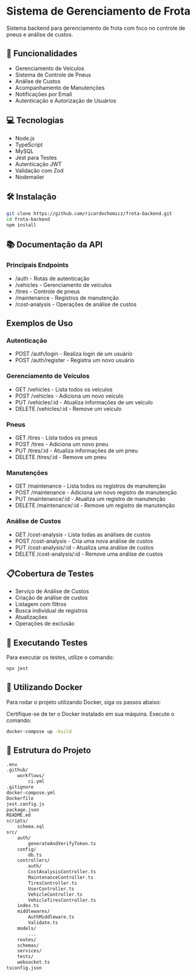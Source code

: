 # Sistema de Gerenciamento de Frota

Sistema backend para gerenciamento de frota com foco no controle de pneus e análise de custos.

## 🚀 Funcionalidades

- Gerenciamento de Veículos
- Sistema de Controle de Pneus
- Análise de Custos
- Acompanhamento de Manutenções
- Notificações por Email
- Autenticação e Autorização de Usuários

## 💻 Tecnologias

- Node.js
- TypeScript
- MySQL
- Jest para Testes
- Autenticação JWT
- Validação com Zod
- Nodemailer

## 🛠️ Instalação

```bash
git clone https://github.com/ricardochomicz/frota-backend.git
cd frota-backend
npm install
```

## 📚 Documentação da API
### Principais Endpoints
- /auth - Rotas de autenticação
- /vehicles - Gerenciamento de veículos
- /tires - Controle de pneus
- /maintenance - Registros de manutenção
- /cost-analysis - Operações de análise de custos

## Exemplos de Uso
### Autenticação
- POST /auth/login - Realiza login de um usuário
- POST /auth/register - Registra um novo usuário

### Gerenciamento de Veículos
- GET /vehicles - Lista todos os veículos
- POST /vehicles - Adiciona um novo veículo
- PUT /vehicles/:id - Atualiza informações de um veículo
- DELETE /vehicles/:id - Remove um veículo

### Pneus
- GET /tires - Lista todos os pneus
- POST /tires - Adiciona um novo pneu
- PUT /tires/:id - Atualiza informações de um pneu
- DELETE /tires/:id - Remove um pneu

### Manutenções
* GET /maintenance - Lista todos os registros de manutenção
* POST /maintenance - Adiciona um novo registro de manutenção
* PUT /maintenance/:id - Atualiza um registro de manutenção
* DELETE /maintenance/:id - Remove um registro de manutenção

### Análise de Custos
* GET /cost-analysis - Lista todas as análises de custos
* POST /cost-analysis - Cria uma nova análise de custos
* PUT /cost-analysis/:id - Atualiza uma análise de custos
* DELETE /cost-analysis/:id - Remove uma análise de custos


##  📋Cobertura de Testes
* Serviço de Análise de Custos
* Criação de análise de custos
* Listagem com filtros
* Busca individual de registros
* Atualizações
* Operações de exclusão

## 🧪 Executando Testes
Para executar os testes, utilize o comando:
```bash
npx jest
```

## 🐳 Utilizando Docker
Para rodar o projeto utilizando Docker, siga os passos abaixo:

Certifique-se de ter o Docker instalado em sua máquina.
Execute o comando:
```bash
docker-compose up -build
```

## 📂 Estrutura do Projeto
```bash
.env
.github/
    workflows/
        ci.yml
.gitignore
docker-compose.yml
Dockerfile
jest.config.js
package.json
README.md
scripts/
    schema.sql
src/
    auth/
        generateAndVerifyToken.ts
    config/
        db.ts
    controllers/
        auth/
        CostAnalysisController.ts
        MaintenanceController.ts
        TiresController.ts
        UserController.ts
        VehicleController.ts
        VehicleTiresController.ts
    index.ts
    middlewares/
        AuthMiddleware.ts
        Validate.ts
    models/
        ...
    routes/
    schemas/
    services/
    tests/
    websocket.ts
tsconfig.json
```